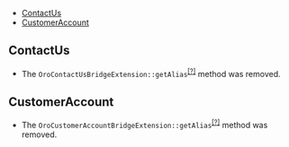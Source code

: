 - [ContactUs](#contactus)
- [CustomerAccount](#customeraccount)

ContactUs
---------
* The `OroContactUsBridgeExtension::getAlias`<sup>[[?]](https://github.com/oroinc/orocommerce-orocrm/tree/5.0.0/src/Oro/Bridge/ContactUs/DependencyInjection/OroContactUsBridgeExtension.php#L35 "Oro\Bridge\ContactUs\DependencyInjection\OroContactUsBridgeExtension::getAlias")</sup> method was removed.

CustomerAccount
---------------
* The `OroCustomerAccountBridgeExtension::getAlias`<sup>[[?]](https://github.com/oroinc/orocommerce-orocrm/tree/5.0.0/src/Oro/Bridge/CustomerAccount/DependencyInjection/OroCustomerAccountBridgeExtension.php#L36 "Oro\Bridge\CustomerAccount\DependencyInjection\OroCustomerAccountBridgeExtension::getAlias")</sup> method was removed.

